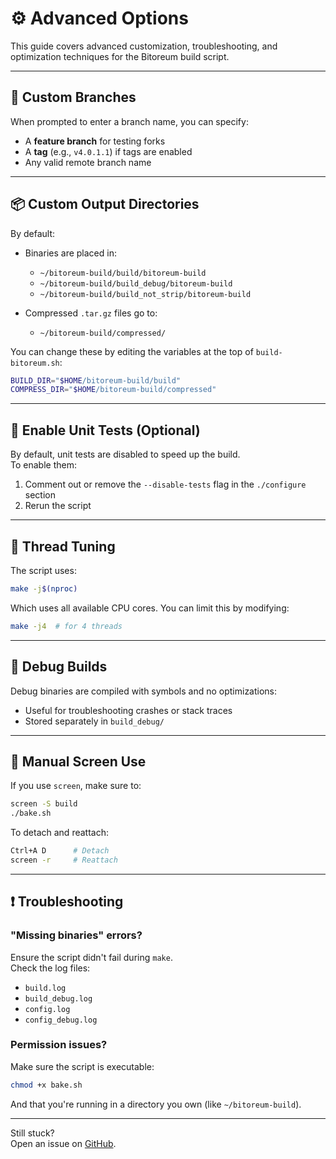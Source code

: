 # ⚙️ Advanced Options

This guide covers advanced customization, troubleshooting, and optimization techniques for the Bitoreum build script.

---

## 🧩 Custom Branches

When prompted to enter a branch name, you can specify:

- A **feature branch** for testing forks
- A **tag** (e.g., `v4.0.1.1`) if tags are enabled
- Any valid remote branch name

---

## 📦 Custom Output Directories

By default:

- Binaries are placed in:
  - `~/bitoreum-build/build/bitoreum-build`
  - `~/bitoreum-build/build_debug/bitoreum-build`
  - `~/bitoreum-build/build_not_strip/bitoreum-build`

- Compressed `.tar.gz` files go to:
  - `~/bitoreum-build/compressed/`

You can change these by editing the variables at the top of `build-bitoreum.sh`:

```bash
BUILD_DIR="$HOME/bitoreum-build/build"
COMPRESS_DIR="$HOME/bitoreum-build/compressed"
```

---

## 🧪 Enable Unit Tests (Optional)

By default, unit tests are disabled to speed up the build.  
To enable them:

1. Comment out or remove the `--disable-tests` flag in the `./configure` section
2. Rerun the script

---

## 🧵 Thread Tuning

The script uses:

```bash
make -j$(nproc)
```

Which uses all available CPU cores. You can limit this by modifying:

```bash
make -j4  # for 4 threads
```

---

## 🧾 Debug Builds

Debug binaries are compiled with symbols and no optimizations:

- Useful for troubleshooting crashes or stack traces
- Stored separately in `build_debug/`

---

## 🛑 Manual Screen Use

If you use `screen`, make sure to:

```bash
screen -S build
./bake.sh
```

To detach and reattach:

```bash
Ctrl+A D      # Detach
screen -r     # Reattach
```

---

## ❗ Troubleshooting

### "Missing binaries" errors?

Ensure the script didn't fail during `make`.  
Check the log files:

- `build.log`
- `build_debug.log`
- `config.log`
- `config_debug.log`

### Permission issues?

Make sure the script is executable:

```bash
chmod +x bake.sh
```

And that you're running in a directory you own (like `~/bitoreum-build`).

---

Still stuck?  
Open an issue on [GitHub](https://github.com/Nikovash/bitoreum-builder/issues).

